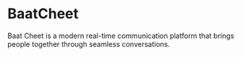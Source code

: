 # BaatCheet
Baat Cheet is a modern real-time communication platform that brings people together through seamless conversations.
